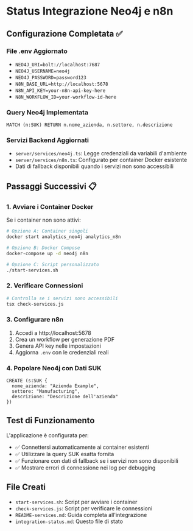 # Status Integrazione Neo4j e n8n

## Configurazione Completata ✅

### File .env Aggiornato
- `NEO4J_URI=bolt://localhost:7687`
- `NEO4J_USERNAME=neo4j`
- `NEO4J_PASSWORD=password123`
- `N8N_BASE_URL=http://localhost:5678`
- `N8N_API_KEY=your-n8n-api-key-here`
- `N8N_WORKFLOW_ID=your-workflow-id-here`

### Query Neo4j Implementata
```cypher
MATCH (n:SUK) RETURN n.nome_azienda, n.settore, n.descrizione
```

### Servizi Backend Aggiornati
- `server/services/neo4j.ts`: Legge credenziali da variabili d'ambiente
- `server/services/n8n.ts`: Configurato per container Docker esistente
- Dati di fallback disponibili quando i servizi non sono accessibili

## Passaggi Successivi 📋

### 1. Avviare i Container Docker
Se i container non sono attivi:
```bash
# Opzione A: Container singoli
docker start analytics_neo4j analytics_n8n

# Opzione B: Docker Compose
docker-compose up -d neo4j n8n

# Opzione C: Script personalizzato
./start-services.sh
```

### 2. Verificare Connessioni
```bash
# Controlla se i servizi sono accessibili
tsx check-services.js
```

### 3. Configurare n8n
1. Accedi a http://localhost:5678
2. Crea un workflow per generazione PDF
3. Genera API key nelle impostazioni
4. Aggiorna `.env` con le credenziali reali

### 4. Popolare Neo4j con Dati SUK
```cypher
CREATE (s:SUK {
  nome_azienda: "Azienda Example",
  settore: "Manufacturing", 
  descrizione: "Descrizione dell'azienda"
})
```

## Test di Funzionamento

L'applicazione è configurata per:
- ✅ Connettersi automaticamente ai container esistenti
- ✅ Utilizzare la query SUK esatta fornita
- ✅ Funzionare con dati di fallback se i servizi non sono disponibili
- ✅ Mostrare errori di connessione nei log per debugging

## File Creati

- `start-services.sh`: Script per avviare i container
- `check-services.js`: Script per verificare le connessioni
- `README-services.md`: Guida completa all'integrazione
- `integration-status.md`: Questo file di stato